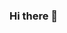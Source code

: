 ### Hi there 👋

<!--
- 🌱 I’m currently learning Android
- 👯 I’m looking to collaborate on Android Development
- 🤔 I’m looking for help with Android
- 💬 Ask me about Java and Android
- 📫 How to reach me: mohitfaujdar150@gmail.com
- 😄 Pronouns: He, Him
- ⚡ Fun fact: I am 6ft tall guy
-->
